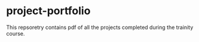 # project-portfolio

This repsoretry contains pdf of all the projects completed during the trainity course.
